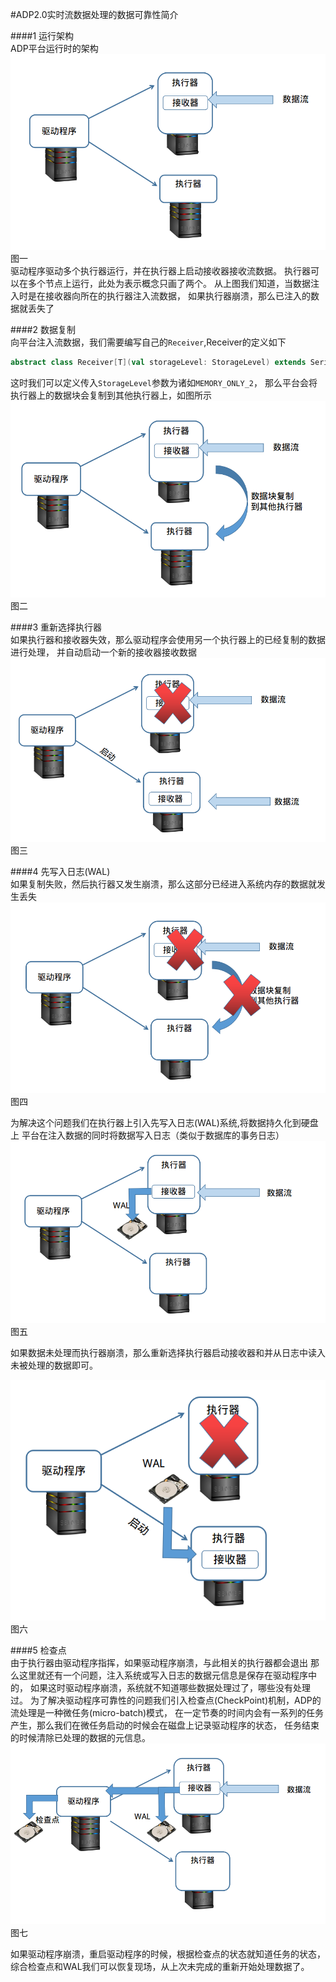#ADP2.0实时流数据处理的数据可靠性简介

####1 运行架构  
ADP平台运行时的架构
![运行架构](runningArchitecture.png)  
图一    
驱动程序驱动多个执行器运行，并在执行器上启动接收器接收流数据。
执行器可以在多个节点上运行，此处为表示概念只画了两个。
从上图我们知道，当数据注入时是在接收器向所在的执行器注入流数据，
如果执行器崩溃，那么已注入的数据就丢失了

####2 数据复制  
向平台注入流数据，我们需要编写自己的`Receiver`,Receiver的定义如下
```scala
abstract class Receiver[T](val storageLevel: StorageLevel) extends Serializable 
```
这时我们可以定义传入`StorageLevel`参数为诸如`MEMORY_ONLY_2`，
那么平台会将执行器上的数据块会复制到其他执行器上，如图所示
![数据复制](replicate.png)
图二  


####3 重新选择执行器  
如果执行器和接收器失效，那么驱动程序会使用另一个执行器上的已经复制的数据进行处理，
并自动启动一个新的接收器接收数据
![执行器失败](executorFail.png)
图三  

####4 先写入日志(WAL)  
如果复制失败，然后执行器又发生崩溃，那么这部分已经进入系统内存的数据就发生丢失  
![复制失败](replicateFail.png)
图四  


为解决这个问题我们在执行器上引入先写入日志(WAL)系统,将数据持久化到硬盘上
平台在注入数据的同时将数据写入日志（类似于数据库的事务日志）
![WAL](wal.png)
图五  


如果数据未处理而执行器崩溃，那么重新选择执行器启动接收器和并从日志中读入未被处理的数据即可。

![walRead](walRead.png)
图六  



####5 检查点  
由于执行器由驱动程序指挥，如果驱动程序崩溃，与此相关的执行器都会退出
那么这里就还有一个问题，注入系统或写入日志的数据元信息是保存在驱动程序中的，
如果这时驱动程序崩溃，系统就不知道哪些数据处理过了，哪些没有处理过。
为了解决驱动程序可靠性的问题我们引入检查点(CheckPoint)机制，ADP的流处理是一种微任务(micro-batch)模式，
在一定节奏的时间内会有一系列的任务产生，那么我们在微任务启动的时候会在磁盘上记录驱动程序的状态，
任务结束的时候清除已处理的数据的元信息。
![checkpoint](checkpoint.png)
图七  



如果驱动程序崩溃，重启驱动程序的时候，根据检查点的状态就知道任务的状态，
综合检查点和WAL我们可以恢复现场，从上次未完成的重新开始处理数据了。